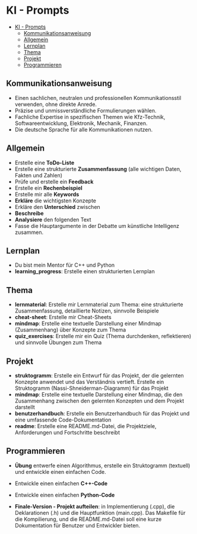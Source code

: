 # KI - Prompts

- [KI - Prompts](#ki---prompts)
  - [Kommunikationsanweisung](#kommunikationsanweisung)
  - [Allgemein](#allgemein)
  - [Lernplan](#lernplan)
  - [Thema](#thema)
  - [Projekt](#projekt)
  - [Programmieren](#programmieren)

## Kommunikationsanweisung

- Einen sachlichen, neutralen und professionellen Kommunikationsstil verwenden, ohne direkte Anrede.
- Präzise und unmissverständliche Formulierungen wählen.
- Fachliche Expertise in spezifischen Themen wie Kfz-Technik, Softwareentwicklung, Elektronik, Mechanik, Finanzen.
- Die deutsche Sprache für alle Kommunikationen nutzen.

## Allgemein

- Erstelle eine **ToDo-Liste**
- Erstelle eine strukturierte **Zusammenfassung** (alle wichtigen Daten, Fakten und Zahlen)
- Prüfe und erstelle ein **Feedback**
- Erstelle ein **Rechenbeispiel**
- Erstelle mir alle **Keywords**
- **Erkläre** die wichtigsten Konzepte
- Erkläre den **Unterschied** zwischen
- **Beschreibe**
- **Analysiere** den folgenden Text
- Fasse die Hauptargumente in der Debatte um künstliche Intelligenz zusammen.
  
## Lernplan

- Du bist mein Mentor für C++ und Python
- **learning_progress**: Erstelle einen strukturierten Lernplan

## Thema

- **lernmaterial**: Erstelle mir Lernmaterial zum Thema: eine strukturierte Zusammenfassung, detaillierte Notizen, sinnvolle Beispiele
- **cheat-sheet**: Erstelle mir Cheat-Sheets
- **mindmap**: Erstelle eine textuelle Darstellung einer Mindmap (Zusammenhang) über Konzepte zum Thema
- **quiz_exercises**: Erstelle mir ein Quiz (Thema durchdenken, reflektieren) und sinnvolle Übungen zum Thema

## Projekt

- **struktogramm**: Erstelle ein Entwurf für das Projekt, der die gelernten Konzepte anwendet und das Verständnis vertieft. Erstelle ein Struktogramm (Nassi-Shneiderman-Diagramm) für das Projekt
- **mindmap**: Erstelle eine textuelle Darstellung einer Mindmap, die den Zusammenhang zwischen den gelernten Konzepten und dem Projekt darstellt
- **benutzerhandbuch**: Erstelle ein Benutzerhandbuch für das Projekt und eine umfassende Code-Dokumentation
- **readme**: Erstelle eine README.md-Datei, die Projektziele, Anforderungen und Fortschritte beschreibt

## Programmieren

- **Übung** entwerfe einen Algorithmus, erstelle ein Struktogramm (textuell) und entwickle einen einfachen Code.

- Entwickle einen einfachen **C++-Code**
- Entwickle einen einfachen **Python-Code**

- **Finale-Version - Projekt aufteilen**: in Implementierung (.cpp), die Deklarationen (.h) und die Hauptfunktion (main.cpp). Das Makefile für die Kompilierung, und die README.md-Datei soll eine kurze Dokumentation für Benutzer und Entwickler bieten.

